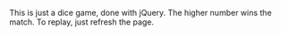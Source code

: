 This is just a dice game, done with jQuery. The higher number wins the match. To replay, just refresh the page.